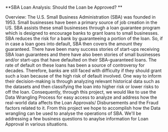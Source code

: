 **SBA Loan Analysis: Should the Loan be Approved?  **

Overview:
The U.S. Small Business Administration (SBA) was founded in 1953. Small businesses have been a primary source of job creation in the US. SBA assists these small businesses through a loan guarantee program which is designed to encourage banks to grant loans to small businesses. SBA reduces the risk for a bank by guaranteeing a portion of the loan. So, if in case a loan goes into default, SBA then covers the amount they guaranteed.
There have been many success stories of start-ups receiving SBA loan guarantees and there have also been stories of small businesses and/or start-ups that have defaulted on their SBA-guaranteed loans. The rate of default on these loans has been a source of controversy for decades. Therefore, banks are still faced with difficulty if they should grant such a loan because of the high risk of default involved.
One way to inform their decision-making is through analyzing relevant historical data such as the datasets and then classifying the loan into higher risk or lower risks to off the loan. Consequently, through this project, we would like to use the Data Wrangling Process for easy access to analyze and address how the real-world data affects the Loan Approvals/ Disbursements and the Fraud factors related to it.
From this project we hope to accomplish how the Data wrangling can be used to analyse the operations of SBA. We'll be addressing a few business questions to anaylse information for Loan Approval in various situations.

